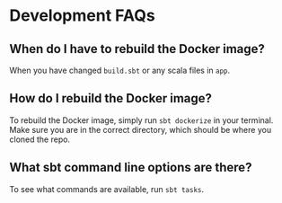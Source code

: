 # Development FAQs

## When do I have to rebuild the Docker image?

When you have changed ```build.sbt``` or any scala files in ```app```.

## How do I rebuild the Docker image?

To rebuild the Docker image, simply run ```sbt dockerize``` in your terminal. Make sure you are in the correct directory, which should be where you cloned the repo.

## What sbt command line options are there?

To see what commands are available, run ```sbt tasks```.